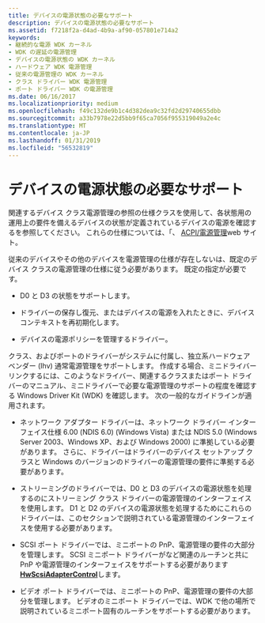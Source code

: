 ```yaml
---
title: デバイスの電源状態の必要なサポート
description: デバイスの電源状態の必要なサポート
ms.assetid: f7218f2a-d4ad-4b9a-af90-057801e714a2
keywords:
- 継続的な電源 WDK カーネル
- WDK の遅延の電源管理
- デバイスの電源状態の WDK カーネル
- ハードウェア WDK 電源管理
- 従来の電源管理の WDK カーネル
- クラス ドライバー WDK 電源管理
- ポート ドライバー WDK の電源管理
ms.date: 06/16/2017
ms.localizationpriority: medium
ms.openlocfilehash: f49c132de9b1c4d382dea9c32fd2d29740655dbb
ms.sourcegitcommit: a33b7978e22d5bb9f65ca7056f955319049a2e4c
ms.translationtype: MT
ms.contentlocale: ja-JP
ms.lasthandoff: 01/31/2019
ms.locfileid: "56532819"
---
```

# <a name="required-support-for-device-power-states"></a>デバイスの電源状態の必要なサポート





関連するデバイス クラス電源管理の参照の仕様クラスを使用して、各状態用の運用上の要件を備えるデバイスの状態が定義されているデバイスの電源を確認するを参照してください。 これらの仕様については、「、 [ACPI/電源管理](https://go.microsoft.com/fwlink/p/?linkid=57185)web サイト。

従来のデバイスやその他のデバイスを電源管理の仕様が存在しないは、既定のデバイス クラスの電源管理の仕様に従う必要があります。 既定の指定が必要です。

-   D0 と D3 の状態をサポートします。

-   ドライバーの保存し復元、またはデバイスの電源を入れたときに、デバイス コンテキストを再初期化します。

-   デバイスの電源ポリシーを管理するドライバー。

クラス、およびポートのドライバーがシステムに付属し、独立系ハードウェア ベンダー (Ihv) 通常電源管理をサポートします。 作成する場合、ミニドライバー リンクするには、このようなドライバー、関連するクラスまたはポート ドライバーのマニュアル、ミニドライバーで必要な電源管理のサポートの程度を確認する Windows Driver Kit (WDK) を確認します。 次の一般的なガイドラインが適用されます。

-   ネットワーク アダプター ドライバーは、ネットワーク ドライバー インターフェイス仕様 6.00 (NDIS 6.0) (Windows Vista) または NDIS 5.0 (Windows Server 2003、Windows XP、および Windows 2000) に準拠している必要があります。 さらに、ドライバーはドライバーのデバイス セットアップ クラスと Windows のバージョンのドライバーの電源管理の要件に準拠する必要があります。

-   ストリーミングのドライバーでは、D0 と D3 のデバイスの電源状態を処理するのにストリーミング クラス ドライバーの電源管理のインターフェイスを使用します。 D1 と D2 のデバイスの電源状態を処理するためにこれらのドライバーは、このセクションで説明されている電源管理のインターフェイスを使用する必要があります。

-   SCSI ポート ドライバーでは、ミニポートの PnP、電源管理の要件の大部分を管理します。 SCSI ミニポート ドライバーがなど関連のルーチンと共に PnP や電源管理のインターフェイスをサポートする必要があります[ **HwScsiAdapterControl**](https://msdn.microsoft.com/library/windows/hardware/ff557274)します。

-   ビデオ ポート ドライバーでは、ミニポートの PnP、電源管理の要件の大部分を管理します。 ビデオのミニポート ドライバーでは、WDK で他の場所で説明されているミニポート固有のルーチンをサポートする必要があります。

 

 




